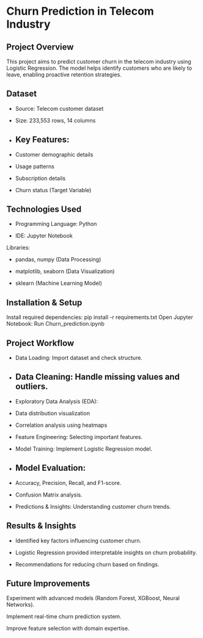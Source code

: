 # Churn Prediction in Telecom Industry

## Project Overview
This project aims to predict customer churn in the telecom industry using Logistic Regression. The model helps identify customers who are likely to leave, enabling proactive retention strategies.

## Dataset
- Source: Telecom customer dataset
- Size: 233,553 rows, 14 columns

- ## Key Features:
- Customer demographic details
- Usage patterns
- Subscription details
- Churn status (Target Variable)

## Technologies Used

- Programming Language: Python

- IDE: Jupyter Notebook

Libraries:

   - pandas, numpy (Data Processing)

   - matplotlib, seaborn (Data Visualization)

   - sklearn (Machine Learning Model)

## Installation & Setup
Install required dependencies:
pip install -r requirements.txt
Open Jupyter Notebook:
Run Churn_prediction.ipynb

## Project Workflow

- Data Loading: Import dataset and check structure.

- ## Data Cleaning: Handle missing values and outliers.

- Exploratory Data Analysis (EDA):

- Data distribution visualization

- Correlation analysis using heatmaps

- Feature Engineering: Selecting important features.

- Model Training: Implement Logistic Regression model.

- ## Model Evaluation:

- Accuracy, Precision, Recall, and F1-score.

- Confusion Matrix analysis.

- Predictions & Insights: Understanding customer churn trends.

## Results & Insights

- Identified key factors influencing customer churn.

- Logistic Regression provided interpretable insights on churn probability.

- Recommendations for reducing churn based on findings.

## Future Improvements

Experiment with advanced models (Random Forest, XGBoost, Neural Networks).

Implement real-time churn prediction system.

Improve feature selection with domain expertise.
